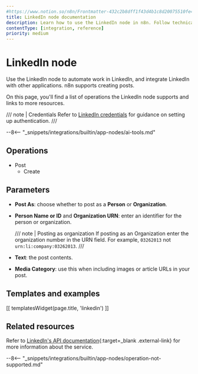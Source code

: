 ```yaml
---
#https://www.notion.so/n8n/Frontmatter-432c2b8dff1f43d4b1c8d20075510fe4
title: LinkedIn node documentation
description: Learn how to use the LinkedIn node in n8n. Follow technical documentation to integrate LinkedIn node into your workflows.
contentType: [integration, reference]
priority: medium
---
```


# LinkedIn node

Use the LinkedIn node to automate work in LinkedIn, and integrate LinkedIn with other applications. n8n supports creating posts.

On this page, you'll find a list of operations the LinkedIn node supports and links to more resources.

/// note | Credentials
Refer to [LinkedIn credentials](/integrations/builtin/credentials/linkedin.md) for guidance on setting up authentication. 
///

--8<-- "_snippets/integrations/builtin/app-nodes/ai-tools.md"

## Operations

* Post
    * Create

## Parameters

* **Post As**: choose whether to post as a **Person** or **Organization**.
* **Person Name or ID** and **Organization URN**: enter an identifier for the person or organization.

	/// note | Posting as organization
	If posting as an Organization enter the organization number in the URN field. For example, `03262013` not `urn:li:company:03262013`.
	///
	
* **Text**: the post contents.
* **Media Category**: use this when including images or article URLs in your post.

## Templates and examples

<!-- see https://www.notion.so/n8n/Pull-in-templates-for-the-integrations-pages-37c716837b804d30a33b47475f6e3780 -->
[[ templatesWidget(page.title, 'linkedin') ]]

## Related resources

Refer to [LinkedIn's API documentation](https://learn.microsoft.com/en-us/linkedin/){:target=_blank .external-link} for more information about the service.

--8<-- "_snippets/integrations/builtin/app-nodes/operation-not-supported.md"


